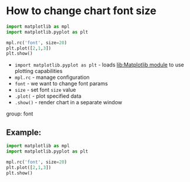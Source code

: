 # How to change chart font size

```python
import matplotlib as mpl
import matplotlib.pyplot as plt

mpl.rc('font', size=20)
plt.plot([2,1,3])
plt.show()
```

- `import matplotlib.pyplot as plt` - loads [lib:Matplotlib module](python-matplotlib/how-to-install-matplotlib-python-lib-in-ubuntu-ubuntuversion) to use plotting capabilities
- `mpl.rc` - manage configuration
- `font` - we want to change font params
- `size` - set font `size` value
- `.plot(` - plot specified data
- `.show()` - render chart in a separate window

group: font

## Example: 
```python
import matplotlib as mpl
import matplotlib.pyplot as plt

mpl.rc('font', size=20)
plt.plot([2,1,3])
plt.show()
```

